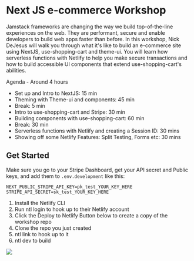 # Next JS e-commerce Workshop

Jamstack frameworks are changing the way we build top-of-the-line experiences on the web. They are performant, secure and enable developers to build web apps faster than before. In this workshop, Nick DeJesus will walk you through what it's like to build an e-commerce site using NextJS, use-shopping-cart and theme-ui. You will learn how serverless functions with Netlify to help you make secure transactions and how to build accessible UI components that extend use-shopping-cart's abilities.

Agenda - Around 4 hours

- Set up and Intro to NextJS: 15 min
- Theming with Theme-ui and components: 45 min
- Break: 5 min
- Intro to use-shopping-cart and Stripe: 30 min
- Building components with use-shopping-cart: 60 min
- Break: 30 min
- Serverless functions with Netlify and creating a Session ID: 30 mins
- Showing off some Netlify Features: Split Testing, Forms etc: 30 mins

## Get Started

Make sure you go to your Stripe Dashboard, get your API secret and Public keys, and add them to `.env.development` like this:

`NEXT_PUBLIC_STRIPE_API_KEY=pk_test_YOUR_KEY_HERE`
`STRIPE_API_SECRET=sk_test_YOUR_KEY_HERE`

1. Install the Netlify CLI
2. Run ntl login to hook up to their Netlify account
3. Click the Deploy to Netlify Button below to create a copy of the workshop repo
4. Clone the repo you just created
5. ntl link to hook up to it
6. ntl dev to build

[![](https://www.netlify.com/img/deploy/button.svg)](https://app.netlify.com/start/deploy?repository=https://github.com/dayhaysoos/nextjs-ecommerce-site)
